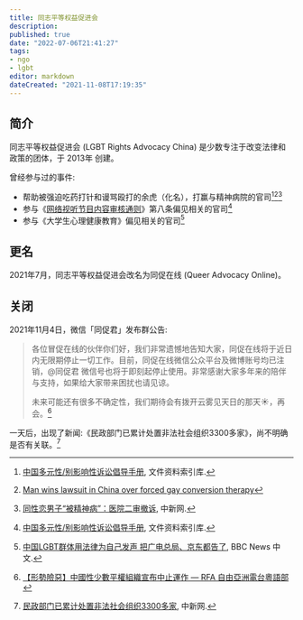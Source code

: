 ```yaml
---
title: 同志平等权益促进会
description:
published: true
date: "2022-07-06T21:41:27"
tags:
- ngo
- lgbt
editor: markdown
dateCreated: "2021-11-08T17:19:35"
---
```


## 简介

同志平等权益促进会 (LGBT Rights Advocacy China) 是少数专注于改变法律和政策的团体，于 2013年 创建。

曾经参与过的事件:

+   帮助被强迫吃药打针和谩骂殴打的余虎（化名），打赢与精神病院的官司[^r_1][^yh_2][^yh_3]
+   参与《[网络视听节目内容审核通则][]》第八条偏见相关的官司[^r_1]
+   参与《大学生心理健康教育》偏见相关的官司[^180118]

[^r_1]: [中国多元性/别影响性诉讼倡导手册](https://cnlgbtdata.com/doc/209/), 文件资料索引库.

[^yh_2]: [Man wins lawsuit in China over forced gay conversion therapy](https://web.archive.org/web/20211105133517/https://apnews.com/article/health-china-beijing-asia-pacific-lawsuits-4d9d955cfbfd401b93f28ef4e9ffa5f8)

[^yh_3]: [同性恋男子“被精神病”：医院二审撤诉](https://web.archive.org/web/20170923055527/http://www.chinanews.com/sh/2017/09-20/8335293.shtml), 中新网.

[网络视听节目内容审核通则]: /rule/行业协会/网络视听节目内容审核通则.md

[^180118]: [中国LGBT群体用法律为自己发声 把广电总局、京东都告了](https://web.archive.org/web/20181227043513/https://www.bbc.com/zhongwen/simp/world-42729962), BBC News 中文.

## 更名

2021年7月，同志平等权益促进会改名为同促在线 (Queer Advocacy Online)。

## 关闭

2021年11月4日，微信「同促君」发布群公告:

> 各位冒促在线的伙伴你们好，我们非常遗憾地告知大家，同促在线将于近日内无限期停止一切工作。目前，同促在线微信公众平台及微博账号均已注销，@同促君 微信号也将于即刻起停止使用。非常感谢大家多年来的陪伴与支持，如果给大家带来困扰也请见谅。
>
> 未来可能还有很多不确定性，我们期待会有拨开云雾见天日的那天☀，再会。[^qaoc]

[^qaoc]: [【形勢險惡】中國性少數平權組織宣布中止運作 — RFA 自由亞洲電台粵語部](https://web.archive.org/web/20211105102240/https://www.rfa.org/cantonese/news/lgbt-11052021034546.html)

一天后，出现了新闻:《民政部门已累计处置非法社会组织3300多家》，尚不明确是否有关联。[^3300]

[^3300]: [民政部门已累计处置非法社会组织3300多家](https://web.archive.org/web/20211106164335/http://www.chinanews.com/gn/2021/11-05/9602655.shtml), 中新网.
